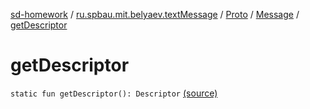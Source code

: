 [sd-homework](../../../index.md) / [ru.spbau.mit.belyaev.textMessage](../../index.md) / [Proto](../index.md) / [Message](index.md) / [getDescriptor](.)

# getDescriptor

`static fun getDescriptor(): Descriptor` [(source)](https://github.com/StasBel/sd-homework/blob/InstantMessenger/src/main/kotlin/ru/spbau/mit/belyaev/textMessage/Proto.java#L134)